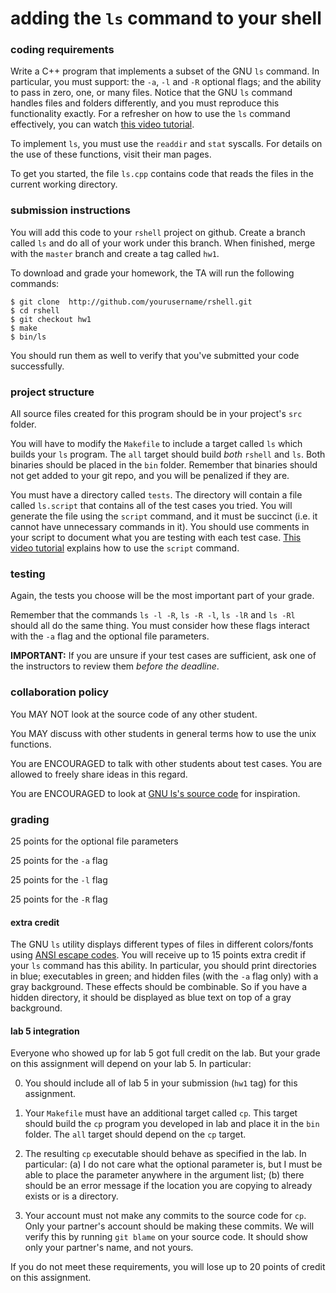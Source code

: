 # adding the `ls` command to your shell

### coding requirements

Write a C++ program that implements a subset of the GNU `ls` command.  In particular, you must support: the `-a`, `-l` and `-R` optional flags; and the ability to pass in zero, one, or many files.  Notice that the GNU `ls` command handles files and folders differently, and you must reproduce this functionality exactly.  For a refresher on how to use the `ls` command effectively, you can watch [this video tutorial](https://izbicki.me/blog/videoguide-for-github-vim-bash.html#ls).

To implement `ls`, you must use the `readdir` and `stat` syscalls.  For details on the use of these functions, visit their man pages.

To get you started, the file `ls.cpp` contains code that reads the files in the current working directory.  

### submission instructions

You will add this code to your `rshell` project on github.  Create a branch called `ls` and do all of your work under this branch.  When finished, merge with the `master` branch and create a tag called `hw1`.

To download and grade your homework, the TA will run the following commands:

```
$ git clone  http://github.com/yourusername/rshell.git
$ cd rshell
$ git checkout hw1
$ make
$ bin/ls
```

You should run them as well to verify that you've submitted your code successfully.

### project structure

All source files created for this program should be in your project's `src` folder.  

You will have to modify the `Makefile` to include a target called `ls` which builds your `ls` program.  The `all` target should build *both* `rshell` and `ls`.  Both binaries should be placed in the `bin` folder.  Remember that binaries should not get added to your git repo, and you will be penalized if they are.

You must have a directory called `tests`.  The directory will contain a file called `ls.script` that contains all of the test cases you tried.  You will generate the file using the `script` command, and it must be succinct (i.e. it cannot have unnecessary commands in it).  You should use comments in your script to document what you are testing with each test case.  [This video tutorial](https://izbicki.me/blog/videoguide-for-github-vim-bash.html#script) explains how to use the `script` command.

### testing

Again, the tests you choose will be the most important part of your grade.  

Remember that the commands `ls -l -R`, `ls -R -l`, `ls -lR` and `ls -Rl` should all do the same thing.  You must consider how these flags interact with the `-a` flag and the optional file parameters.

**IMPORTANT:** If you are unsure if your test cases are sufficient, ask one of the instructors to review them *before the deadline*.

### collaboration policy

You MAY NOT look at the source code of any other student.

You MAY discuss with other students in general terms how to use the unix functions.

You are ENCOURAGED to talk with other students about test cases.
You are allowed to freely share ideas in this regard.

You are ENCOURAGED to look at [GNU ls's source code](https://www.gnu.org/software/coreutils/) for inspiration.

### grading

25 points for the optional file parameters

25 points for the `-a` flag

25 points for the `-l` flag

25 points for the `-R` flag

#### extra credit

The GNU `ls` utility displays different types of files in different colors/fonts using [ANSI escape codes](https://en.wikipedia.org/wiki/ANSI_escape_code).
You will receive up to 15 points extra credit if your `ls` command has this ability.
In particular, you should print directories in blue; executables in green; and hidden files (with the `-a` flag only) with a gray background.
These effects should be combinable.
So if you have a hidden directory, it should be displayed as blue text on top of a gray background.

#### lab 5 integration

Everyone who showed up for lab 5 got full credit on the lab.
But your grade on this assignment will depend on your lab 5.
In particular:

0. You should include all of lab 5 in your submission (`hw1` tag) for this assignment.

1. Your `Makefile` must have an additional target called `cp`.
This target should build the `cp` program you developed in lab and place it in the `bin` folder.
The `all` target should depend on the `cp` target.

2. The resulting `cp` executable should behave as specified in the lab.
In particular: (a) I do not care what the optional parameter is, but I must be able to place the parameter anywhere in the argument list; (b) there should be an error message if the location you are copying to already exists or is a directory.

3. Your account must not make any commits to the source code for `cp`.
Only your partner's account should be making these commits.
We will verify this by running `git blame` on your source code.
It should show only your partner's name, and not yours.

If you do not meet these requirements, you will lose up to 20 points of credit on this assignment.
